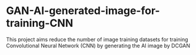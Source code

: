 # GAN-AI-generated-image-for-training-CNN
This project aims reduce the number of image training datasets for training Convolutional Neural Network (CNN) by generating the AI image by DCGAN  
